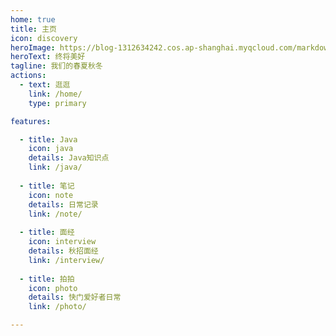 ```yaml
---
home: true
title: 主页
icon: discovery
heroImage: https://blog-1312634242.cos.ap-shanghai.myqcloud.com/markdown/0514172706.jpg
heroText: 终将美好
tagline: 我们的春夏秋冬
actions:
  - text: 逛逛
    link: /home/
    type: primary

features:

  - title: Java
    icon: java
    details: Java知识点
    link: /java/
  
  - title: 笔记
    icon: note
    details: 日常记录
    link: /note/
    
  - title: 面经
    icon: interview
    details: 秋招面经
    link: /interview/
    
  - title: 拍拍
    icon: photo
    details: 快门爱好者日常
    link: /photo/

---
```


